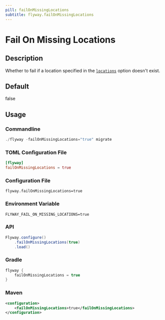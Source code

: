 ```yaml
---
pill: failOnMissingLocations
subtitle: flyway.failOnMissingLocations
---
```


# Fail On Missing Locations

## Description
Whether to fail if a location specified in the [`locations`](Configuration/parameters/flyway/locations) option doesn't exist.

## Default
false

## Usage

### Commandline
```powershell
./flyway -failOnMissingLocations="true" migrate
```

### TOML Configuration File
```toml
[flyway]
failOnMissingLocations = true
```

### Configuration File
```properties
flyway.failOnMissingLocations=true
```

### Environment Variable
```properties
FLYWAY_FAIL_ON_MISSING_LOCATIONS=true
```

### API
```java
Flyway.configure()
    .failOnMissingLocations(true)
    .load()
```

### Gradle
```groovy
flyway {
    failOnMissingLocations = true
}
```

### Maven
```xml
<configuration>
    <failOnMissingLocations>true</failOnMissingLocations>
</configuration>
```
